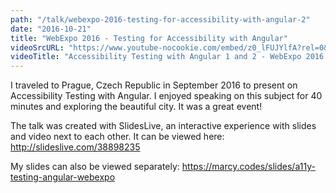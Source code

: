```yaml
---
path: "/talk/webexpo-2016-testing-for-accessibility-with-angular-2"
date: "2016-10-21"
title: "WebExpo 2016 - Testing for Accessibility with Angular"
videoSrcURL: "https://www.youtube-nocookie.com/embed/z0_lFUJYlfA?rel=0&amp;showinfo=0"
videoTitle: "Accessibility Testing with Angular 1 and 2 - WebExpo 2016 on YouTube"
---
```


I traveled to Prague, Czech Republic in September 2016 to present on Accessibility Testing with Angular. I enjoyed speaking on this subject for 40 minutes and exploring the beautiful city. It was a great event!

The talk was created with SlidesLive, an interactive experience with slides and video next to each other. It can be viewed here: <a href="http://slideslive.com/38898235">http://slideslive.com/38898235</a>

My slides can also be viewed separately: <a href="https://marcy.codes/slides/a11y-testing-angular-webexpo">https://marcy.codes/slides/a11y-testing-angular-webexpo</a>
